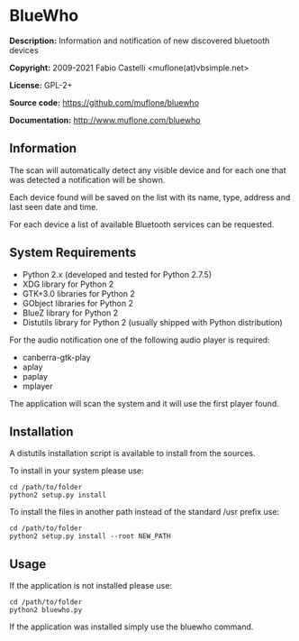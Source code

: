 BlueWho
=======
**Description:** Information and notification of new discovered bluetooth devices

**Copyright:** 2009-2021 Fabio Castelli <muflone(at)vbsimple.net>

**License:** GPL-2+

**Source code:** https://github.com/muflone/bluewho

**Documentation:** http://www.muflone.com/bluewho

Information
-----------

The scan will automatically detect any visible device and for each one that was
detected a notification will be shown.

Each device found will be saved on the list with its name, type, address and
last seen date and time.

For each device a list of available Bluetooth services can be requested.

System Requirements
-------------------

* Python 2.x (developed and tested for Python 2.7.5)
* XDG library for Python 2
* GTK+3.0 libraries for Python 2
* GObject libraries for Python 2
* BlueZ library for Python 2
* Distutils library for Python 2 (usually shipped with Python distribution)

For the audio notification one of the following audio player is required:

 * canberra-gtk-play
 * aplay
 * paplay
 * mplayer

The application will scan the system and it will use the first player found.

Installation
------------

A distutils installation script is available to install from the sources.

To install in your system please use:

    cd /path/to/folder
    python2 setup.py install

To install the files in another path instead of the standard /usr prefix use:

    cd /path/to/folder
    python2 setup.py install --root NEW_PATH

Usage
-----

If the application is not installed please use:

    cd /path/to/folder
    python2 bluewho.py

If the application was installed simply use the bluewho command.
